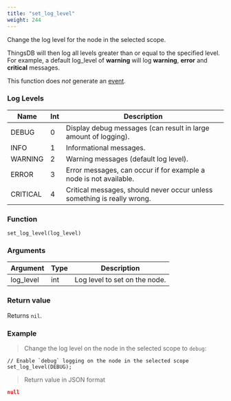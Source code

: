 ```yaml
---
title: "set_log_level"
weight: 244
---
```


Change the log level for the node in the selected scope.

ThingsDB will then log all levels greater than or equal to the specified level.
For example, a default log_level of **warning** will log **warning**, **error** and **critical** messages.

This function does *not* generate an [event](../../overview/events).

### Log Levels

Name  | Int | Description
----- | --- | ----
DEBUG | 0 | Display debug messages (can result in large amount of logging).
INFO | 1 | Informational messages.
WARNING | 2 | Warning messages (default log level).
ERROR | 3 | Error messages, can occur if for example a node is not available.
CRITICAL | 4 | Critical messages, should never occur unless something is really wrong.

### Function

`set_log_level(log_level)`

### Arguments

Argument | Type | Description
--------- | ----------- | -----------
log_level | int | Log level to set on the node.

### Return value

Returns `nil`.

### Example

> Change the log level on the node in the selected scope to `debug`:

```thingsdb,json_response,@n
// Enable `debug` logging on the node in the selected scope
set_log_level(DEBUG);
```

> Return value in JSON format

```json
null
```

